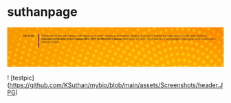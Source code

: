 # suthanpage

<img src="https://github.com/KSuthan/mybio/blob/main/assets/Screenshots/Aboutme.JPG">

! [testpic] (https://github.com/KSuthan/mybio/blob/main/assets/Screenshots/header.JPG)


<img scr ="https://www.google.ca/url?sa=i&url=https%3A%2F%2Funsplash.com%2Fs%2Fphotos%2Fawesome-pic&psig=AOvVaw05JzTNcSVuh-gSV2oo_cwW&ust=1636132935898000&source=images&cd=vfe&ved=0CAsQjRxqFwoTCKi8zaWc__MCFQAAAAAdAAAAABAD">